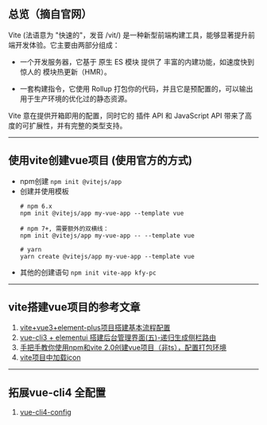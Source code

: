 ## 总览（摘自官网）
Vite (法语意为 "快速的"，发音 /vit/) 是一种新型前端构建工具，能够显著提升前端开发体验。它主要由两部分组成：

- 一个开发服务器，它基于 原生 ES 模块 提供了 丰富的内建功能，如速度快到惊人的 模块热更新（HMR）。

- 一套构建指令，它使用 Rollup 打包你的代码，并且它是预配置的，可以输出用于生产环境的优化过的静态资源。

Vite 意在提供开箱即用的配置，同时它的 插件 API 和 JavaScript API 带来了高度的可扩展性，并有完整的类型支持。

---
## 使用vite创建vue项目 (使用官方的方式)
- npm创建
`npm init @vitejs/app`
- 创建并使用模板
    ``` 
    # npm 6.x
    npm init @vitejs/app my-vue-app --template vue

    # npm 7+, 需要额外的双横线：
    npm init @vitejs/app my-vue-app -- --template vue

    # yarn
    yarn create @vitejs/app my-vue-app --template vue
    ```
- 其他的创建语句
`npm init vite-app kfy-pc`

---
## vite搭建vue项目的参考文章
1. [vite+vue3+element-plus项目搭建基本流程配置](https://blog.csdn.net/superKM/article/details/111328781)
2. [vue-cli3 + elementui 搭建后台管理界面(五)-递归生成侧栏路由](https://www.jianshu.com/p/b5a16d00e173)
3. [手把手教你使用npm和vite 2.0创建vue项目（非ts），配置打包环境](https://blog.csdn.net/weixin_41722909/article/details/115011765)
4. [vite项目中加载icon](https://github.com/anncwb/vite-plugin-svg-icons/blob/2e63ab8f58e152a2db91cac571bfd8d24617b2e0/README.zh_CN.md)

---

## 拓展vue-cli4 全配置   

1. [vue-cli4-config](https://github.com/staven630/vue-cli4-config)